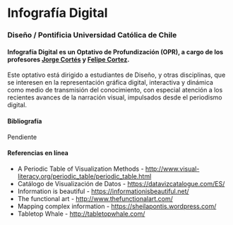 # Infografía Digital

### Diseño / Pontificia Universidad Católica de Chile

#### Infografía Digital es un Optativo de Profundización (OPR), a cargo de los profesores [Jorge Cortés](https://www.graficainteractiva.com/) y [Felipe Cortez](http://profesor.faco.cl/). 

Este optativo está dirigido a estudiantes de Diseño, y otras disciplinas, que se interesen en la representación gráfica digital, interactiva y dinámica como medio de transmisión del conocimiento, con especial atención a los recientes avances de la narración visual, impulsados desde el periodismo digital.

#### Bibliografía

Pendiente

#### Referencias en línea

- A Periodic Table of Visualization Methods - http://www.visual-literacy.org/periodic_table/periodic_table.html 
- Catálogo de Visualización de Datos - https://datavizcatalogue.com/ES/
- Information is beautiful - https://informationisbeautiful.net/
- The functional art - http://www.thefunctionalart.com/
- Mapping complex information - https://sheilapontis.wordpress.com/
- Tabletop Whale - http://tabletopwhale.com/
